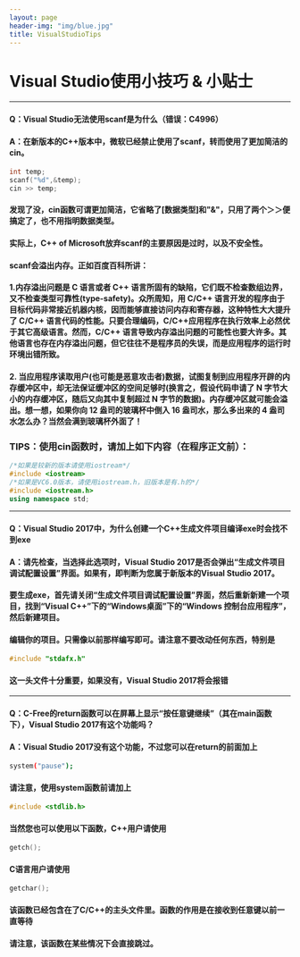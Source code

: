 ```yaml
---
layout: page
header-img: "img/blue.jpg"
title: VisualStudioTips
---
```

# Visual Studio使用小技巧 & 小贴士
---
#### Q：Visual Studio无法使用scanf是为什么（错误：C4996）
#### A：在新版本的C++版本中，微软已经**禁止使用了scanf**，转而**使用了更加简洁的cin**。
``` C
int temp;
scanf("%d",&temp);
cin >> temp;
```
#### 发现了没，cin函数可谓更加简洁，它省略了[数据类型]和"&"，只用了两个＞＞便搞定了，也不用指明数据类型。
#### 实际上，C++ of Microsoft放弃scanf的主要原因是过时，以及不安全性。
#### scanf会溢出内存。正如百度百科所讲：
#### 1.内存溢出问题是 C 语言或者 C++ 语言所固有的缺陷，它们既不检查数组边界，又不检查类型可靠性(type-safety)。众所周知，用 C/C++ 语言开发的程序由于目标代码非常接近机器内核，因而能够直接访问内存和寄存器，这种特性大大提升了 C/C++ 语言代码的性能。只要合理编码，C/C++应用程序在执行效率上必然优于其它高级语言。然而，C/C++ 语言导致内存溢出问题的可能性也要大许多。其他语言也存在内存溢出问题，但它往往不是程序员的失误，而是应用程序的运行时环境出错所致。
#### 2. 当应用程序读取用户(也可能是恶意攻击者)数据，试图复制到应用程序开辟的内存缓冲区中，却无法保证缓冲区的空间足够时(换言之，假设代码申请了 N 字节大小的内存缓冲区，随后又向其中复制超过 N 字节的数据)。内存缓冲区就可能会溢出。想一想，如果你向 12 盎司的玻璃杯中倒入 16 盎司水，那么多出来的 4 盎司水怎么办？当然会满到玻璃杯外面了！
### TIPS：使用cin函数时，请加上如下内容（在程序正文前）：
``` C++
/*如果是较新的版本请使用iostream*/
#include <iostream>
/*如果是VC6.0版本，请使用iostream.h，旧版本是有.h的*/
#include <iostream.h>
using namespace std;
```
---
#### Q：Visual Studio 2017中，为什么创建一个C++生成文件项目编译exe时会找不到exe
#### A：请先检查，当选择此选项时，Visual Studio 2017是否会弹出“生成文件项目调试配置设置”界面。如果有，即判断为您属于新版本的Visual Studio 2017。
#### 要生成exe，首先请关闭“生成文件项目调试配置设置”界面，然后重新新建一个项目，找到“Visual C++”下的“Windows桌面”下的“Windows 控制台应用程序”，然后新建项目。
#### 编辑你的项目。只需像以前那样编写即可。请注意不要改动任何东西，特别是
``` C++
#include "stdafx.h"
```
#### 这一头文件十分重要，如果没有，Visual Studio 2017将会报错
---
#### Q：C-Free的return函数可以在屏幕上显示“按任意键继续”（其在main函数下），Visual Studio 2017有这个功能吗？
#### A：Visual Studio 2017没有这个功能，不过您可以在return的前面加上
``` bash
system("pause");
```
#### 请注意，使用system函数前请加上
``` C++
#include <stdlib.h>
```
#### 当然您也可以使用以下函数，C++用户请使用
``` C++
getch();
```
#### C语言用户请使用
``` C
getchar();
```
#### 该函数已经包含在了C/C++的主头文件里。函数的作用是在接收到任意键以前一直等待
#### 请注意，该函数在某些情况下会直接跳过。
